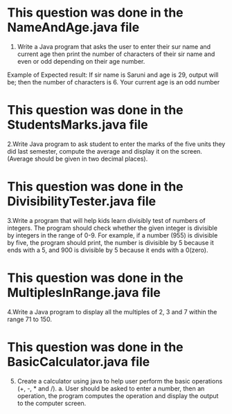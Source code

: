# This question was done in the NameAndAge.java file

1. Write a Java program that asks the user to enter their sur name and current age then print the number of characters of their sir name and even or odd depending on their age number.

Example of Expected result:
If sir name is Saruni and age is 29, output will be;
then the number of characters is 6.
Your current age is an odd number

# This question was done in the StudentsMarks.java file

2.Write Java program to ask student to enter the marks of the five units they did last semester, compute the average and display it on the screen. (Average should be given in two decimal places).

# This question was done in the DivisibilityTester.java file

3.Write a program that will help kids learn divisibly test of numbers of integers. The program should check whether the given integer is divisible by integers in the range of 0-9. For example, if a number (955) is divisible by five, the program should print, the number is divisible by 5 because it ends with a 5, and 900 is divisible by 5 because it ends with a 0(zero).

# This question was done in the MultiplesInRange.java file

4.Write a Java program to display all the multiples of 2, 3 and 7 within the range 71 to 150.

# This question was done in the BasicCalculator.java file

5.  Create a calculator using java to help user perform the basic operations (+, -, \* and /).
    a. User should be asked to enter a number, then an operation, the program computes the operation and display the output to the computer screen.
